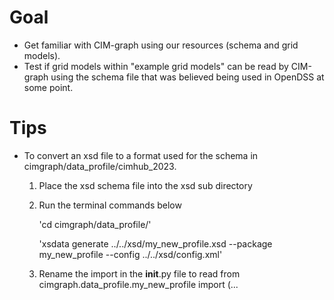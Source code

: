 # Goal
* Get familiar with CIM-graph using our resources (schema and grid models).
* Test if grid models within "example grid models" can be read by CIM-graph using the schema file that was believed being used in OpenDSS at some point.

# Tips
* To convert an xsd file to a format used for the schema in cimgraph/data_profile/cimhub_2023.
   1. Place the xsd schema file into the xsd sub directory
   2. Run the terminal commands below
   
      'cd cimgraph/data_profile/'
   
      'xsdata generate ../../xsd/my_new_profile.xsd --package my_new_profile --config ../../xsd/config.xml'

   3. Rename the import in the __init__.py file to read from cimgraph.data_profile.my_new_profile import (...

